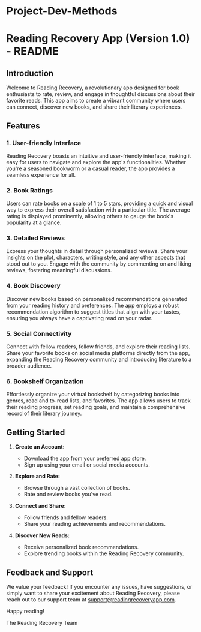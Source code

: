 # Project-Dev-Methods
# Reading Recovery App (Version 1.0) - README

## Introduction

Welcome to Reading Recovery, a revolutionary app designed for book enthusiasts to rate, review, and engage in thoughtful discussions about their favorite reads. This app aims to create a vibrant community where users can connect, discover new books, and share their literary experiences.

## Features

### 1. User-friendly Interface

Reading Recovery boasts an intuitive and user-friendly interface, making it easy for users to navigate and explore the app's functionalities. Whether you're a seasoned bookworm or a casual reader, the app provides a seamless experience for all.

### 2. Book Ratings

Users can rate books on a scale of 1 to 5 stars, providing a quick and visual way to express their overall satisfaction with a particular title. The average rating is displayed prominently, allowing others to gauge the book's popularity at a glance.

### 3. Detailed Reviews

Express your thoughts in detail through personalized reviews. Share your insights on the plot, characters, writing style, and any other aspects that stood out to you. Engage with the community by commenting on and liking reviews, fostering meaningful discussions.

### 4. Book Discovery

Discover new books based on personalized recommendations generated from your reading history and preferences. The app employs a robust recommendation algorithm to suggest titles that align with your tastes, ensuring you always have a captivating read on your radar.

### 5. Social Connectivity

Connect with fellow readers, follow friends, and explore their reading lists. Share your favorite books on social media platforms directly from the app, expanding the Reading Recovery community and introducing literature to a broader audience.

### 6. Bookshelf Organization

Effortlessly organize your virtual bookshelf by categorizing books into genres, read and to-read lists, and favorites. The app allows users to track their reading progress, set reading goals, and maintain a comprehensive record of their literary journey.

## Getting Started

1. **Create an Account:**
   - Download the app from your preferred app store.
   - Sign up using your email or social media accounts.

2. **Explore and Rate:**
   - Browse through a vast collection of books.
   - Rate and review books you've read.

3. **Connect and Share:**
   - Follow friends and fellow readers.
   - Share your reading achievements and recommendations.

4. **Discover New Reads:**
   - Receive personalized book recommendations.
   - Explore trending books within the Reading Recovery community.

## Feedback and Support

We value your feedback! If you encounter any issues, have suggestions, or simply want to share your excitement about Reading Recovery, please reach out to our support team at support@readingrecoveryapp.com.

Happy reading!

The Reading Recovery Team
